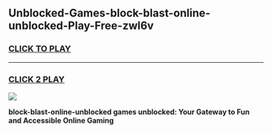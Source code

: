 
## Unblocked-Games-block-blast-online-unblocked-Play-Free-zwl6v
<h3>
<a href="https://premium76.site?title=block-blast-online-unblocked&ref=23A">CLICK TO PLAY</a></h3>
<hr>

<h3>
<a href="https://premium76.site?title=block-blast-online-unblocked&ref=23A">CLICK 2 PLAY</a>
  
</h3>

<a href="https://premium76.site?title=block-blast-online-unblocked&ref=23A"><img src="https://clearcache.store/games.png"></a>


**block-blast-online-unblocked games unblocked: Your Gateway to Fun and Accessible Online Gaming**
